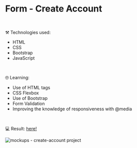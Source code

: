 # Form - Create Account

<br/>

⚒️ Technologies used:

- HTML
- CSS
- Bootstrap
- JavaScript

<br/>

🤓 Learning:

- Use of HTML tags
- CSS Flexbox
- Use of Bootstrap
- Form Validation
- Improving the knowledge of responsiveness with @media

<br/>

💻 Result:
[here!](https://paulahage.github.io/Create-Account---form/)

![mockups - create-account project](https://user-images.githubusercontent.com/84124999/181583669-c8b859c8-1e2e-4e55-ba02-410525ecf37a.gif)
